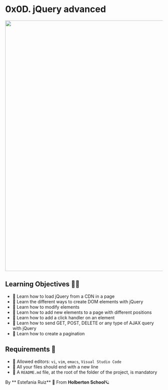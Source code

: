 # 0x0D. jQuery advanced
<img src = "https://colaninfotech.com/wp-content/uploads/2021/05/jqueryfirstleftios.png" width = 800px length = 300px>

## Learning Objectives 📖📑
- 📖 Learn how to load jQuery from a CDN in a page
- 📖 Learn the different ways to create DOM elements with jQuery
- 📖 Learn how to modify elements
- 📖 Learn how to add new elements to a page with different positions
- 📖 Learn how to add a click handler on an element
- 📖 Learn how to send GET, POST, DELETE or any type of AJAX query with jQuery
- 📖 Learn how to create a pagination

## Requirements 🚩
- 🚩 Allowed editors: `vi`, `vim`, `emacs`, `Visual Studio Code`
- 🚩 All your files should end with a new line
- 🚩 A `README.md` file, at the root of the folder of the project, is mandatory

By ** Estefania Ruiz** 🦌 From **Holberton School**🪐
